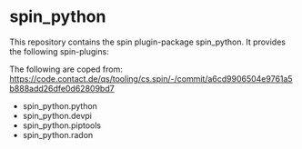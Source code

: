 # spin_python

This repository contains the spin plugin-package spin_python. It provides the following spin-plugins:

The following are coped from: https://code.contact.de/qs/tooling/cs.spin/-/commit/a6cd9906504e9761a5b888add26dfe0d62809bd7

-   spin_python.python
-   spin_python.devpi
-   spin_python.piptools
-   spin_python.radon
